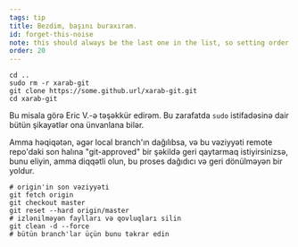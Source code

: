 ```yaml
---
tags: tip
title: Bezdim, başını buraxıram.
id: forget-this-noise
note: this should always be the last one in the list, so setting order to 20 so I don't have to re-name/re-order it
order: 20
---
```


```git
cd ..
sudo rm -r xarab-git
git clone https://some.github.url/xarab-git.git
cd xarab-git
```

Bu misala görə Eric V.-ə təşəkkür edirəm. Bu zarafatda `sudo` istifadəsinə dair bütün şikayətlər ona ünvanlana bilər.

Amma həqiqətən, əgər local branch'ın dağılıbsa, və bu vəziyyəti remote repo'daki son halına "git-approved" bir şəkildə geri qaytarmaq istiyirsinizsə, bunu eliyin, amma diqqətli olun, bu proses dağıdıcı və geri dönülməyən bir yoldur.


```git
# origin'in son vəziyyəti
git fetch origin
git checkout master
git reset --hard origin/master
# izlənilməyən faylları və qovluqları silin
git clean -d --force
# bütün branch'lar üçün bunu təkrar edin
```